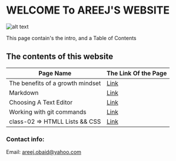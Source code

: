 # WELCOME To AREEJ'S WEBSITE

![alt text](https://www.impactplus.com/hubfs/17-award-winning-website-designs-02.jpg)

This page contain's the intro, and a Table of Contents

## The contents of this website

 Page Name |The Link Of the Page
------------ | -------------
The benefits of a growth mindset |  [Link](https://areejobaid94.github.io/reading-notes/first)
Markdown |  [Link](https://areejobaid94.github.io/reading-notes/New)
Choosing A Text Editor |  [Link](https://areejobaid94.github.io/reading-notes/New1)
Working with git commands |  [Link](https://areejobaid94.github.io/reading-notes/New3)
class-02 => HTMLL Lists && CSS |  [Link](https://areejobaid94.github.io/reading-notes/class-02)


### Contact info:

Email: areej.obaid@yahoo.com
